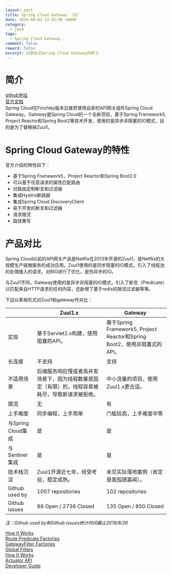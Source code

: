 ```yaml
---
layout: post
title: Spring Cloud Gateway （总）
date: 2019-09-03 13:55:08 +0000
category:
  - java
tags:
  - Spring Cloud Gateway
comment: false
reward: false
excerpt: 记录自己Spring Cloud Gateway的学习
---
```


# 简介
[github地址](https://github.com/spring-cloud/spring-cloud-gateway)  
[官方文档](https://cloud.spring.io/spring-cloud-gateway/reference/html/)  
Spring Cloud在Finchley版本后推荐使用自家的API网关组件Spring Cloud Gateway。Gateway是Spring Cloud的一个全新项目，基于Spring Framework5, Project Reactor和Spring Boot2等技术开发，使用的是异步非阻塞的IO模式，目的是为了替换掉Zuul1。

# Spring Cloud Gateway的特性
官方介绍的特性如下：
- 基于Spring Framework5，Project Reactor和Spring Boot2.0
- 可以基于任意请求的属性匹配路由
- 对路由定制断言和过滤器
- 集成Hystrix断路器
- 集成Spring Cloud DiscoveryClient
- 易于开发的断言和过滤器
- 请求限流
- 路径重写

# 产品对比
Spring Cloud以前的API网关产品是Netflix在2013年开源的Zuul1，是Netflix的大规模生产级微服务的成功应用。Zuul1使用的是同步阻塞的IO模式，引入了线程池的处理接入的请求，对BIO进行了优化，是伪异步的IO。

与Zuul1不同，Gateway使用的是异步非阻塞的IO模式，引入了断言（Predicate）以匹配来自HTTP请求的任何内容，还新增了基于redis的限流过滤器等等。

下边以表格形式对Zuul1和gateway作对比：

|						| Zuul1.x								| Gateway									|
|-----------------------|---------------------------------------|-------------------------------------------|
| 实现					| 基于Servlet2.x构建，使用阻塞的API。	| 基于Spring Framework5, Project Reactor和Spring Boot2，使用非阻塞式的API。|
| 长连接				| 不支持								| 支持										|
| 不适用场景			| 后端服务响应慢或者高并发场景下，因为线程数量是固定（有限）的，线程容易被耗尽，导致新请求被拒绝。	|  中小流量的项目，使用Zuul1.x更合适。	|
| 限流					| 无									| 有										|
| 上手难度				| 同步编程，上手简单					| 门槛较高，上手难度中等					|
| 与Spring Cloud集成	| 是									| 是										|
| 与Sentinel集成		| 是									| 是										|
| 技术栈沉淀			| Zuul1开源近七年，经受考验，稳定成熟。	| 未见实际落地案例（肯定是我孤陋寡闻）。	|
| Github used by		| 1007 repositories						| 102 repositories							|
| Github issues			| 88 Open / 2736 Closed					| 135 Open / 850 Closed						|

*注：Github used by和Github issues统计时间截止2019/8/26*

[How It Works](施工中)  
[Route Predicate Factories](施工中)  
[GatewayFilter Factories](施工中)  
[Global Filters](施工中)  
[How It Works](施工中)  
[Actuator API](施工中)  
[Developer Guide](施工中)  








